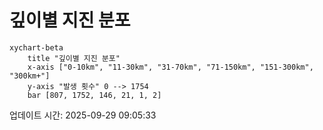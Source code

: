 # 깊이별 지진 분포

```mermaid
xychart-beta
    title "깊이별 지진 분포"
    x-axis ["0-10km", "11-30km", "31-70km", "71-150km", "151-300km", "300km+"]
    y-axis "발생 횟수" 0 --> 1754
    bar [807, 1752, 146, 21, 1, 2]
```

업데이트 시간: 2025-09-29 09:05:33
